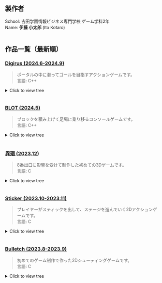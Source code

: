 ## 製作者
School: 吉田学園情報ビジネス専門学校 ゲーム学科2年  
Name: **伊藤 小太郎** (Ito Kotaro)  
<br>

## 作品一覧（最新順）

### [Digirus (2024.6-2024.9)](Digirus%20(2024.6-2024.9))  
> ポータルの中に潜ってゴールを目指すアクションゲームです。  
> 言語: C++

<details>
<summary>Click to view tree</summary>
  
│─ [📂](Digirus%20(2024.6-2024.9)/プロジェクトファイル)`プロジェクトファイル`  
│&emsp;└─ [📂](Digirus%20(2024.6-2024.9)/プロジェクトファイル/Digirus)`Digirus`  
│&emsp;&emsp;&emsp;└─ 📚**Digirus.sln**  
│  
└─ [📂](Digirus%20(2024.6-2024.9)/実行ファイル)`実行ファイル`  
&emsp;&emsp;│─ 💿**Digirus.exe**（ゲーム本体）  
&emsp;&emsp;│─ 💿**PrefabEditor.exe**（オブジェクト作成ツール）  
&emsp;&emsp;└─ 💿**Worldit.exe**（配置ツール）  
</details>
<br>


### [BLOT (2024.5)](BLOT%20(2024.5))
> ブロックを積み上げて足場に乗り移るコンソールゲームです。  
> 言語: C++

<details>
<summary>Click to view tree</summary>
  
│─ [📂](BLOT%20(2024.5)/プロジェクトファイル)`プロジェクトファイル`  
│&emsp;└─ 📚**Blot.sln**  
│  
└─ [📂](BLOT%20(2024.5)/実行ファイル)`実行ファイル`  
&emsp;&emsp;│─ 💿**BLOT (コンソールホスト版).exe**  
&emsp;&emsp;└─ 💿**BLOT (ターミナル版).exe**  
</details>
<br>

### [異廻 (2023.12)](Ikai%20(2023.12))
> 8番出口に影響を受けて制作した初めての3Dゲームです。  
> 言語: C

<details>
<summary>Click to view tree</summary>
  
│─ [📂](Ikai%20(2023.12)/ゲームアピールシート)`ゲームアピールシート`  
│&emsp;└─ 📕**異廻.pdf**  
│  
└─ [📂](Ikai%20(2023.12)/実行ファイル)`実行ファイル`  
&emsp;&emsp;└─ 💿**Exit.exe**（ゲーム本体）  
</details>
<br>


### [Sticker (2023.10-2023.11)](Sticker%20(2023.10-2023.11))
> プレイヤーがスティックを出して、ステージを進んでいく2Dアクションゲームです。  
> 言語: C

<details>
<summary>Click to view tree</summary>
  
│─ [📂](Sticker%20(2023.10-2023.11)/ゲームアピールシート)`ゲームアピールシート`  
│&emsp;└─ 📕**アピールシート.pdf**  
│  
└─ [📂](Sticker%20(2023.10-2023.11)/実行ファイル)`実行ファイル`  
&emsp;&emsp;│─ 💿**Sticker.exe**（ゲーム本体）  
&emsp;&emsp;└─ [📂](Sticker%20(2023.10-2023.11)/実行ファイル/data)`data`  
&emsp;&emsp;&emsp;&emsp;└─ [📂](Sticker%20(2023.10-2023.11)/実行ファイル/data/TOOL)`TOOL`  
&emsp;&emsp;&emsp;&emsp;&emsp;&emsp;└─ 💿**Level Editor.exe**（ステージ制作ツール）  
</details>
<br>


### [Bulletch (2023.8-2023.9)](Bulletch%20(2023.8-2023.9))
> 初めてのゲーム制作で作った2Dシューティングゲームです。  
> 言語: C

<details>
<summary>Click to view tree</summary>

│─ [📂](Bulletch%20(2023.8-2023.9)/ゲームアピールシート)`ゲームアピールシート`  
│&emsp;└─ 📕**Bulletch.pdf**  
│  
└─ [📂](Bulletch%20(2023.8-2023.9)/実行ファイル)`実行ファイル`  
&emsp;&emsp;│─ [📂](Bulletch%20(2023.8-2023.9)/実行ファイル/ゲーム)`ゲーム`  
&emsp;&emsp;│&emsp;└─ 💿**Bulletch.exe**（ゲーム本体）  
&emsp;&emsp;└─ 💿**Bulletch Editor.exe**（ステージ制作ツール）  
</details>
















